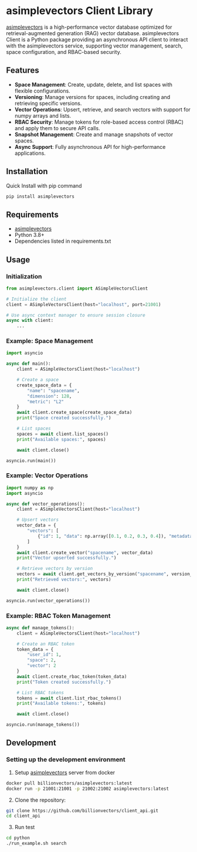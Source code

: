 # asimplevectors Client Library

[asimplevectors](https://docs.asimplevectors.com/) is a high-performance vector database optimized for retrieval-augmented generation (RAG) vector database.
asimplevectors Client is a Python package providing an asynchronous API client to interact with the asimplevectors service, supporting vector management, search, space configuration, and RBAC-based security.

## Features

- **Space Management**: Create, update, delete, and list spaces with flexible configurations.
- **Versioning**: Manage versions for spaces, including creating and retrieving specific versions.
- **Vector Operations**: Upsert, retrieve, and search vectors with support for numpy arrays and lists.
- **RBAC Security**: Manage tokens for role-based access control (RBAC) and apply them to secure API calls.
- **Snapshot Management**: Create and manage snapshots of vector spaces.
- **Async Support**: Fully asynchronous API for high-performance applications.

## Installation
Quick Install with pip command
```bash
pip install asimplevectors
```

## Requirements
- [asimplevectors](https://github.com/billionvectors/asimplevectors)
- Python 3.8+
- Dependencies listed in requirements.txt

## Usage
### Initialization
```python
from asimplevectors.client import ASimpleVectorsClient

# Initialize the client
client = ASimpleVectorsClient(host="localhost", port=21001)

# Use async context manager to ensure session closure
async with client:
    ...
```
### Example: Space Management
```python
import asyncio

async def main():
    client = ASimpleVectorsClient(host="localhost")

    # Create a space
    create_space_data = {
        "name": "spacename",
        "dimension": 128,
        "metric": "L2"
    }
    await client.create_space(create_space_data)
    print("Space created successfully.")

    # List spaces
    spaces = await client.list_spaces()
    print("Available spaces:", spaces)

    await client.close()

asyncio.run(main())
```
### Example: Vector Operations
```python
import numpy as np
import asyncio

async def vector_operations():
    client = ASimpleVectorsClient(host="localhost")

    # Upsert vectors
    vector_data = {
        "vectors": [
            {"id": 1, "data": np.array([0.1, 0.2, 0.3, 0.4]), "metadata": {"label": "first"}}
        ]
    }
    await client.create_vector("spacename", vector_data)
    print("Vector upserted successfully.")

    # Retrieve vectors by version
    vectors = await client.get_vectors_by_version("spacename", version_id=0)
    print("Retrieved vectors:", vectors)

    await client.close()

asyncio.run(vector_operations())
```
### Example: RBAC Token Management
```python
async def manage_tokens():
    client = ASimpleVectorsClient(host="localhost")

    # Create an RBAC token
    token_data = {
        "user_id": 1,
        "space": 2,
        "vector": 2
    }
    await client.create_rbac_token(token_data)
    print("Token created successfully.")

    # List RBAC tokens
    tokens = await client.list_rbac_tokens()
    print("Available tokens:", tokens)

    await client.close()

asyncio.run(manage_tokens())
```
## Development
### Setting up the development environment
1. Setup [asimplevectors](https://github.com/billionvectors/asimplevectors) server from docker
```bash
docker pull billionvectors/asimplevectors:latest
docker run -p 21001:21001 -p 21002:21002 asimplevectors:latest
```

2. Clone the repository:
```bash
git clone https://github.com/billionvectors/client_api.git
cd client_api
```

3. Run test
```bash
cd python
./run_example.sh search
```